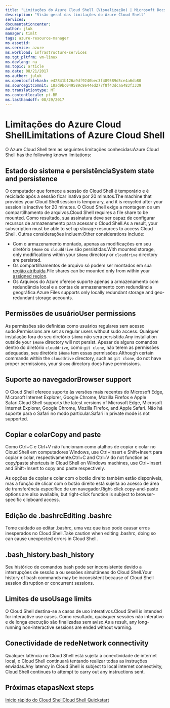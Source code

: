 ```yaml
---
title: "Limitações do Azure Cloud Shell (Visualização) | Microsoft Docs"
description: "Visão geral das limitações do Azure Cloud Shell"
services: 
documentationcenter: 
author: jluk
manager: timlt
tags: azure-resource-manager
ms.assetid: 
ms.service: azure
ms.workload: infrastructure-services
ms.tgt_pltfrm: vm-linux
ms.devlang: na
ms.topic: article
ms.date: 08/21/2017
ms.author: juluk
ms.openlocfilehash: e42841b126a9df9240bec3f489589d5ce4a6db80
ms.sourcegitcommit: 18ad9bc049589c8e44ed277f8f43dcaa483f3339
ms.translationtype: MT
ms.contentlocale: pt-BR
ms.lasthandoff: 08/29/2017
---
```

# <a name="limitations-of-azure-cloud-shell"></a><span data-ttu-id="08210-103">Limitações do Azure Cloud Shell</span><span class="sxs-lookup"><span data-stu-id="08210-103">Limitations of Azure Cloud Shell</span></span>
<span data-ttu-id="08210-104">O Azure Cloud Shell tem as seguintes limitações conhecidas:</span><span class="sxs-lookup"><span data-stu-id="08210-104">Azure Cloud Shell has the following known limitations:</span></span>

## <a name="system-state-and-persistence"></a><span data-ttu-id="08210-105">Estado do sistema e persistência</span><span class="sxs-lookup"><span data-stu-id="08210-105">System state and persistence</span></span>
<span data-ttu-id="08210-106">O computador que fornece a sessão do Cloud Shell é temporário e é reciclado após a sessão ficar inativa por 20 minutos.</span><span class="sxs-lookup"><span data-stu-id="08210-106">The machine that provides your Cloud Shell session is temporary, and it is recycled after your session is inactive for 20 minutes.</span></span> <span data-ttu-id="08210-107">O Cloud Shell exige a montagem de um compartilhamento de arquivos.</span><span class="sxs-lookup"><span data-stu-id="08210-107">Cloud Shell requires a file share to be mounted.</span></span> <span data-ttu-id="08210-108">Como resultado, sua assinatura deve ser capaz de configurar recursos de armazenamento para acessar o Cloud Shell.</span><span class="sxs-lookup"><span data-stu-id="08210-108">As a result, your subscription must be able to set up storage resources to access Cloud Shell.</span></span> <span data-ttu-id="08210-109">Outras considerações incluem:</span><span class="sxs-lookup"><span data-stu-id="08210-109">Other considerations include:</span></span>
* <span data-ttu-id="08210-110">Com o armazenamento montado, apenas as modificações em seu diretório `$Home` ou `clouddrive` são persistidas.</span><span class="sxs-lookup"><span data-stu-id="08210-110">With mounted storage, only modifications within your `$Home` directory or `clouddrive` directory are persisted.</span></span>
* <span data-ttu-id="08210-111">Os compartilhamentos de arquivo só podem ser montados em sua [região atribuída](persisting-shell-storage.md#mount-a-new-clouddrive).</span><span class="sxs-lookup"><span data-stu-id="08210-111">File shares can be mounted only from within your [assigned region](persisting-shell-storage.md#mount-a-new-clouddrive).</span></span>
* <span data-ttu-id="08210-112">Os Arquivos do Azure oferece suporte apenas a armazenamento com redundância local e a contas de armazenamento com redundância geográfica.</span><span class="sxs-lookup"><span data-stu-id="08210-112">Azure Files supports only locally redundant storage and geo-redundant storage accounts.</span></span>

## <a name="user-permissions"></a><span data-ttu-id="08210-113">Permissões de usuário</span><span class="sxs-lookup"><span data-stu-id="08210-113">User permissions</span></span>
<span data-ttu-id="08210-114">As permissões são definidas como usuários regulares sem acesso sudo.</span><span class="sxs-lookup"><span data-stu-id="08210-114">Permissions are set as regular users without sudo access.</span></span> <span data-ttu-id="08210-115">Qualquer instalação fora do seu diretório `$Home` não será persistida.</span><span class="sxs-lookup"><span data-stu-id="08210-115">Any installation outside your `$Home` directory will not persist.</span></span>
<span data-ttu-id="08210-116">Apesar de alguns comandos dentro do diretório `clouddrive`, como `git clone`, não terem as permissões adequadas, seu diretório `$Home` tem essas permissões.</span><span class="sxs-lookup"><span data-stu-id="08210-116">Although certain commands within the `clouddrive` directory, such as `git clone`, do not have proper permissions, your `$Home` directory does have permissions.</span></span>

## <a name="browser-support"></a><span data-ttu-id="08210-117">Suporte ao navegador</span><span class="sxs-lookup"><span data-stu-id="08210-117">Browser support</span></span>
<span data-ttu-id="08210-118">O Cloud Shell oferece suporte às versões mais recentes do Microsoft Edge, Microsoft Internet Explorer, Google Chrome, Mozilla Firefox e Apple Safari.</span><span class="sxs-lookup"><span data-stu-id="08210-118">Cloud Shell supports the latest versions of Microsoft Edge, Microsoft Internet Explorer, Google Chrome, Mozilla Firefox, and Apple Safari.</span></span> <span data-ttu-id="08210-119">Não há suporte para o Safari no modo particular.</span><span class="sxs-lookup"><span data-stu-id="08210-119">Safari in private mode is not supported.</span></span>

## <a name="copy-and-paste"></a><span data-ttu-id="08210-120">Copiar e colar</span><span class="sxs-lookup"><span data-stu-id="08210-120">Copy and paste</span></span>
<span data-ttu-id="08210-121">Como Ctrl+C e Ctrl+V não funcionam como atalhos de copiar e colar no Cloud Shell em computadores Windows, use Ctrl+Insert e Shift+Insert para copiar e colar, respectivamente.</span><span class="sxs-lookup"><span data-stu-id="08210-121">Ctrl+C and Ctrl+V do not function as copy/paste shortcuts in Cloud Shell on Windows machines, use Ctrl+Insert and Shift+Insert to copy and paste respectively.</span></span>

<span data-ttu-id="08210-122">As opções de copiar e colar com o botão direito também estão disponíveis, mas a função de clicar com o botão direito está sujeita ao acesso de área de transferência específico de um navegador.</span><span class="sxs-lookup"><span data-stu-id="08210-122">Right-click copy-and-paste options are also available, but right-click function is subject to browser-specific clipboard access.</span></span>

## <a name="editing-bashrc"></a><span data-ttu-id="08210-123">Edição de .bashrc</span><span class="sxs-lookup"><span data-stu-id="08210-123">Editing .bashrc</span></span>
<span data-ttu-id="08210-124">Tome cuidado ao editar .bashrc, uma vez que isso pode causar erros inesperados no Cloud Shell.</span><span class="sxs-lookup"><span data-stu-id="08210-124">Take caution when editing .bashrc, doing so can cause unexpected errors in Cloud Shell.</span></span>

## <a name="bashhistory"></a><span data-ttu-id="08210-125">.bash_history</span><span class="sxs-lookup"><span data-stu-id="08210-125">.bash_history</span></span>
<span data-ttu-id="08210-126">Seu histórico de comandos bash pode ser inconsistente devido a interrupções de sessão a ou sessões simultâneas do Cloud Shell.</span><span class="sxs-lookup"><span data-stu-id="08210-126">Your history of bash commands may be inconsistent because of Cloud Shell session disruption or concurrent sessions.</span></span>

## <a name="usage-limits"></a><span data-ttu-id="08210-127">Limites de uso</span><span class="sxs-lookup"><span data-stu-id="08210-127">Usage limits</span></span>
<span data-ttu-id="08210-128">O Cloud Shell destina-se a casos de uso interativos.</span><span class="sxs-lookup"><span data-stu-id="08210-128">Cloud Shell is intended for interactive use cases.</span></span> <span data-ttu-id="08210-129">Como resultado, quaisquer sessões não interativo e de longa execução são finalizadas sem aviso.</span><span class="sxs-lookup"><span data-stu-id="08210-129">As a result, any long-running non-interactive sessions are ended without warning.</span></span>

## <a name="network-connectivity"></a><span data-ttu-id="08210-130">Conectividade de rede</span><span class="sxs-lookup"><span data-stu-id="08210-130">Network connectivity</span></span>
<span data-ttu-id="08210-131">Qualquer latência no Cloud Shell está sujeita à conectividade de internet local, o Cloud Shell continuará tentando realizar todas as instruções enviadas.</span><span class="sxs-lookup"><span data-stu-id="08210-131">Any latency in Cloud Shell is subject to local internet connectivity, Cloud Shell continues to attempt to carry out any instructions sent.</span></span>

## <a name="next-steps"></a><span data-ttu-id="08210-132">Próximas etapas</span><span class="sxs-lookup"><span data-stu-id="08210-132">Next steps</span></span>
[<span data-ttu-id="08210-133">Início rápido do Cloud Shell</span><span class="sxs-lookup"><span data-stu-id="08210-133">Cloud Shell Quickstart</span></span>](quickstart.md)
